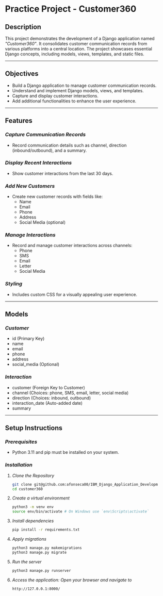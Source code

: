 # Practice Project - Customer360

## Description
This project demonstrates the development of a Django application named *"Customer360"*. It consolidates customer communication records from various platforms into a central location. The project showcases essential Django concepts, including models, views, templates, and static files.

---

## Objectives
- Build a Django application to manage customer communication records.
- Understand and implement Django models, views, and templates.
- Capture and display customer interactions.
- Add additional functionalities to enhance the user experience.

---

## Features

### *Capture Communication Records*
- Record communication details such as channel, direction (inbound/outbound), and a summary.

### *Display Recent Interactions*
- Show customer interactions from the last 30 days.

### *Add New Customers*
- Create new customer records with fields like:
  - Name
  - Email
  - Phone
  - Address
  - Social Media (optional)

### *Manage Interactions*
- Record and manage customer interactions across channels:
  - Phone
  - SMS
  - Email
  - Letter
  - Social Media

### *Styling*
- Includes custom CSS for a visually appealing user experience.

---

## Models

### *Customer*
- id (Primary Key)
- name
- email
- phone
- address
- social_media (Optional)

### *Interaction*
- customer (Foreign Key to Customer)
- channel (Choices: phone, SMS, email, letter, social media)
- direction (Choices: inbound, outbound)
- interaction_date (Auto-added date)
- summary

---

## Setup Instructions

### *Prerequisites*
- Python 3.11 and pip must be installed on your system.

### *Installation*

1. *Clone the Repository*
   ```bash
   git clone git@github.com:afonseca00/IBM_Django_Application_Development_with_SQL_and_Databases.git
   cd customer360

2. *Create a virtual environment*
   ```bash
   python3 -m venv env
   source env/bin/activate # On Windows use `env\Scripts\activate`

3. *Install dependencies*
   ```bash
   pip install -r requirements.txt

4. *Apply migrations*
   ```bash
   python3 manage.py makemigrations
   python3 manage.py migrate

5. *Run the server*
   ```bash
   python3 manage.py runserver

6. *Access the application: Open your browser and navigate to*
   ```bash
   http://127.0.0.1:8000/
